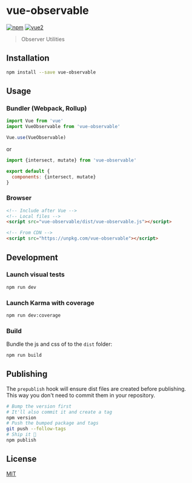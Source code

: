 # vue-observable

[![npm](https://img.shields.io/npm/v/vue-observable.svg)](https://www.npmjs.com/package/vue-observable) [![vue2](https://img.shields.io/badge/vue-2.x-brightgreen.svg)](https://vuejs.org/)

> Observer Utilities

## Installation

```bash
npm install --save vue-observable
```

## Usage

### Bundler (Webpack, Rollup)

```js
import Vue from 'vue'
import VueObservable from 'vue-observable'

Vue.use(VueObservable)
```

or

```js
import {intersect, mutate} from 'vue-observable'

export default {
  components: {intersect, mutate}
}
```

### Browser

```html
<!-- Include after Vue -->
<!-- Local files -->
<script src="vue-observable/dist/vue-observable.js"></script>

<!-- From CDN -->
<script src="https://unpkg.com/vue-observable"></script>
```

## Development

### Launch visual tests

```bash
npm run dev
```

### Launch Karma with coverage

```bash
npm run dev:coverage
```

### Build

Bundle the js and css of to the `dist` folder:

```bash
npm run build
```


## Publishing

The `prepublish` hook will ensure dist files are created before publishing. This
way you don't need to commit them in your repository.

```bash
# Bump the version first
# It'll also commit it and create a tag
npm version
# Push the bumped package and tags
git push --follow-tags
# Ship it 🚀
npm publish
```

## License

[MIT](http://opensource.org/licenses/MIT)

